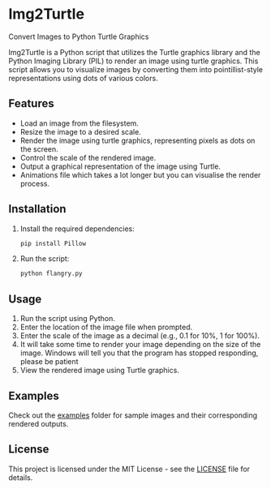 # Img2Turtle
Convert Images to Python Turtle Graphics


Img2Turtle is a Python script that utilizes the Turtle graphics library and the Python Imaging Library (PIL) to render an image using turtle graphics. This script allows you to visualize images by converting them into pointillist-style representations using dots of various colors.

## Features

- Load an image from the filesystem.
- Resize the image to a desired scale.
- Render the image using turtle graphics, representing pixels as dots on the screen.
- Control the scale of the rendered image.
- Output a graphical representation of the image using Turtle.
- Animations file which takes a lot longer but you can visualise the render process.

## Installation

1. Install the required dependencies:

    ```bash
    pip install Pillow
    ```

2. Run the script:

    ```bash
    python flangry.py
    ```

## Usage

1. Run the script using Python.
2. Enter the location of the image file when prompted.
3. Enter the scale of the image as a decimal (e.g., 0.1 for 10%, 1 for 100%).
4. It will take some time to render your image depending on the size of the image. Windows will tell you that the program has stopped responding, please be patient
5. View the rendered image using Turtle graphics.

## Examples

Check out the [examples](examples/) folder for sample images and their corresponding rendered outputs.

## License

This project is licensed under the MIT License - see the [LICENSE](LICENSE) file for details.



